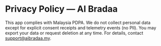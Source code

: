 # Privacy Policy — AI Bradaa

This app complies with Malaysia PDPA. We do not collect personal data except for explicit consent receipts and telemetry events (no PII). You may export your data or request deletion at any time. For details, contact support@aibradaa.my.
